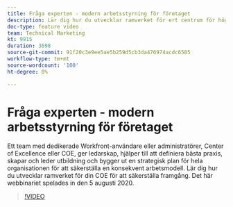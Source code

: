 ```yaml
---
title: Fråga experten - modern arbetsstyrning för företaget
description: Lär dig hur du utvecklar ramverket för ert centrum för högskolor för att säkerställa framgång. Det här webbinariet spelades in den 5 augusti 2020.
doc-type: feature video
team: Technical Marketing
kt: 9915
duration: 3698
source-git-commit: 91f20c3e9ee5ae5b259d5cb3da476974acdc6585
workflow-type: tm+mt
source-wordcount: '100'
ht-degree: 0%

---
```


# Fråga experten - modern arbetsstyrning för företaget

Ett team med dedikerade Workfront-användare eller administratörer, Center of Excellence eller COE, ger ledarskap, hjälper till att definiera bästa praxis, skapar och leder utbildning och bygger ut en strategisk plan för hela organisationen för att säkerställa en konsekvent arbetsmodell. Lär dig hur du utvecklar ramverket för din COE för att säkerställa framgång. Det här webbinariet spelades in den 5 augusti 2020.

>[!VIDEO](https://video.tv.adobe.com/v/341121/?quality=12)

